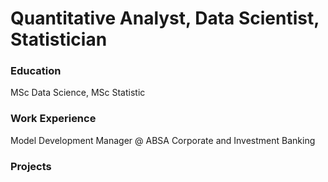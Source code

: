 # Quantitative Analyst, Data Scientist, Statistician

### Education
MSc Data Science, MSc Statistic

### Work Experience
Model Development Manager @ ABSA Corporate and Investment Banking

### Projects
